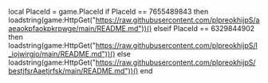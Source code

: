 local PlaceId = game.PlaceId
                         if PlaceId == 7655489843 then
                            loadstring(game:HttpGet("https://raw.githubusercontent.com/plpreokhijpS/aaeaokpfaokpkrpwge/main/README.md"))()
                         elseif PlaceId == 6329844902 then
                            loadstring(game:HttpGet("https://raw.githubusercontent.com/plpreokhijpS/l_iojwirgjo/main/README.md"))()
                         else
                            loadstring(game:HttpGet("https://raw.githubusercontent.com/plpreokhijpS/bestjfsrAaetjrfsk/main/README.md"))()
                         end
